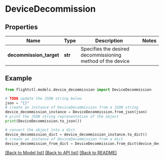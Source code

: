 # DeviceDecommission


## Properties

Name | Type | Description | Notes
------------ | ------------- | ------------- | -------------
**decommission_target** | **str** | Specifies the desired decommissioning method of the device | 

## Example

```python
from flightctl.models.device_decommission import DeviceDecommission

# TODO update the JSON string below
json = "{}"
# create an instance of DeviceDecommission from a JSON string
device_decommission_instance = DeviceDecommission.from_json(json)
# print the JSON string representation of the object
print(DeviceDecommission.to_json())

# convert the object into a dict
device_decommission_dict = device_decommission_instance.to_dict()
# create an instance of DeviceDecommission from a dict
device_decommission_from_dict = DeviceDecommission.from_dict(device_decommission_dict)
```
[[Back to Model list]](../README.md#documentation-for-models) [[Back to API list]](../README.md#documentation-for-api-endpoints) [[Back to README]](../README.md)


